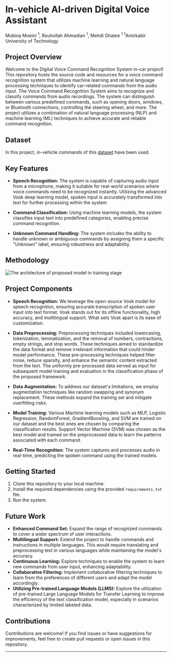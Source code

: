 # In-vehicle AI-driven Digital Voice Assistant
Mobina Moeini <sup>1</sup>, Rouhollah Ahmadian <sup>1</sup>, Mehdi Ghatee <sup>1</sup>
<sup>1</sup>Amirkabir University of Technology  

## Project Overview

Welcome to the Digital Voice Command Recognition System in-car project! This repository hosts the source code and resources for a voice command recognition system that utilizes machine learning and natural language processing techniques to identify car-related commands from the audio input.
The Voice Command Recognition System aims to recognize and classify commands from audio recordings. The system can distinguish between various predefined commands, such as opening doors, windows, or Bluetooth connections, controlling the steering wheel, and more. The project utilizes a combination of natural language processing (NLP) and machine learning (ML) techniques to achieve accurate and reliable command recognition.

## Dataset
In this project, in-vehicle commands of this [dataset](https://github.com/mbnmoeini/digital-voice-assistant-in-car/blob/main/mydataset.csv) have been used.

## Key Features

- **Speech Recognition:** The system is capable of capturing audio input from a microphone, making it suitable for real-world scenarios where voice commands need to be recognized instantly. Utilizing the advanced Vosk deep learning model, spoken input is accurately transformed into text for further processing within the system

- **Command Classification:** Using machine learning models, the system classifies input text into predefined categories, enabling precise command recognition.

- **Unknown Command Handling:** The system includes the ability to handle unknown or ambiguous commands by assigning them a specific "Unknown" label, ensuring robustness and adaptability.

## Methodology
![The architecture of proposed model in training stage](https://drive.google.com/file/d/1XEMfF3mA77zZcJfCAEsMGAJZmRRBnBKW/view?usp=sharing)


## Project Components

- **Speech Recognition:** We leverage the open-source Vosk model for speech recognition, ensuring accurate transcription of spoken user input into text format. Vosk stands out for its offline functionality, high accuracy, and multilingual support. What sets Vosk apart is its ease of customization.

- **Data Preprocessing:** Preprocessing techniques included lowercasing, tokenization, lemmatization, and the removal of numbers, contractions, empty strings, and stop words. These techniques aimed to standardize the data format and remove irrelevant information that could hinder model performance. These pre-processing techniques helped filter noise, reduce sparsity, and enhance the semantic content extracted from the text. The uniformly pre-processed data served as input for subsequent model training and evaluation in the classification phase of the proposed framework.

- **Data Augmentation:** To address our dataset's limitations, we employ augmentation techniques like random swapping and synonym replacement. These methods expand the training set and mitigate overfitting risks.
  
- **Model Training:** Various Machine learning models such as MLP, Logistic Regression, RandomForest, GradientBoosting, and SVM are trained on our dataset and the best ones are chosen by comparing the classification results. Support Vector Machine (SVM) was chosen as the best model and trained on the preprocessed data to learn the patterns associated with each command.

- **Real-Time Recognition:** The system captures and processes audio in real-time, predicting the spoken command using the trained models.

## Getting Started

1. Clone this repository to your local machine.
2. Install the required dependencies using the provided `requirements.txt` file.
3. Run the system.

## Future Work

- **Enhanced Command Set:** Expand the range of recognized commands to cover a wider spectrum of user interactions.
- **Multilingual Support:** Extend the project to handle commands and instructions in multiple languages. This would require translating and preprocessing text in various languages while maintaining the model's accuracy.
- **Continuous Learning:** Explore techniques to enable the system to learn new commands from user input, enhancing adaptability.
- **Collaborative Filtering:** Implement collaborative filtering techniques to learn from the preferences of different users and adapt the model accordingly.
- **Utilizing Pre-trained Language Models (LLMS):** Explore the utilization of pre-trained Large Language Models for Transfer Learning to improve the efficiency of the text classification model, especially in scenarios characterized by limited labeled data.


## Contributions

Contributions are welcome! If you find issues or have suggestions for improvements, feel free to create pull requests or open issues in this repository.

---
